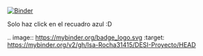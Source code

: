 
[![Binder](https://mybinder.org/badge_logo.svg)](https://mybinder.org/v2/gh/Isa-Rocha31415/DESI-Proyecto/HEAD)

Solo haz click en el recuadro azul :D


.. image:: https://mybinder.org/badge_logo.svg
 :target: https://mybinder.org/v2/gh/Isa-Rocha31415/DESI-Proyecto/HEAD
